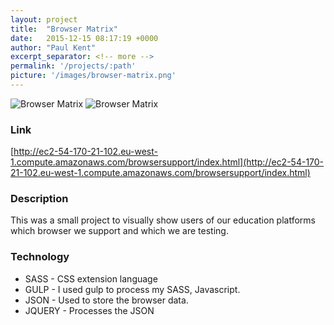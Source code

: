 ```yaml
---
layout: project
title:  "Browser Matrix"
date:   2015-12-15 08:17:19 +0000
author: "Paul Kent"
excerpt_separator: <!-- more -->
permalink: '/projects/:path'
picture: '/images/browser-matrix.png'
---
```

![Browser Matrix]({{site.baseurl}}/images/browser-matrix.png)
![Browser Matrix]({{site.baseurl}}/images/responsive-browser-matrix.png)

### Link
[http://ec2-54-170-21-102.eu-west-1.compute.amazonaws.com/browsersupport/index.html](http://ec2-54-170-21-102.eu-west-1.compute.amazonaws.com/browsersupport/index.html)

### Description
This was a small project to visually show users of our education platforms which browser we support and which we are testing.

### Technology

* SASS - CSS extension language
* GULP - I used gulp to process my SASS, Javascript.
* JSON - Used to store the browser data.
* JQUERY - Processes the JSON
